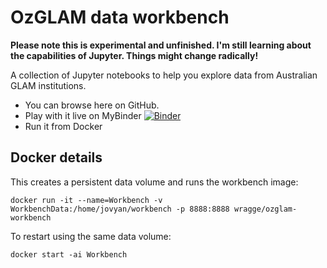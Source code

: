 # OzGLAM data workbench

**Please note this is experimental and unfinished. I'm still learning about the capabilities of Jupyter. Things might change radically!**

A collection of Jupyter notebooks to help you explore data from Australian GLAM institutions.

* You can browse here on GitHub.
* Play with it live on MyBinder [![Binder](https://mybinder.org/badge.svg)](https://mybinder.org/v2/gh/wragge/ozglam-workbench/master)
* Run it from Docker

## Docker details

This creates a persistent data volume and runs the workbench image:

``` shell
docker run -it --name=Workbench -v WorkbenchData:/home/jovyan/workbench -p 8888:8888 wragge/ozglam-workbench
```

To restart using the same data volume:

``` shell
docker start -ai Workbench
```

